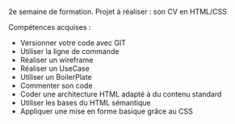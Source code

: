 2e semaine de formation. 
Projet à réaliser : son CV en HTML/CSS

Compétences acquises :

- Versionner votre code avec GIT
- Utiliser la ligne de commande
- Réaliser un wireframe
- Réaliser un UseCase
- Utiliser un BoilerPlate
- Commenter son code
- Coder une architecture HTML adapté à du contenu standard
- Utiliser les bases du HTML sémantique
- Appliquer une mise en forme basique grâce au CSS
